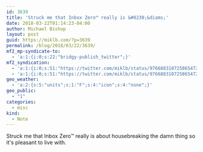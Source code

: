 ```yaml
---
id: 3639
title: 'Struck me that Inbox Zero™ really is &#8230;&diams;'
date: 2018-03-22T01:14:23-04:00
author: Michael Bishop
layout: post
guid: https://miklb.com/?p=3639
permalink: /blog/2018/03/22/3639/
mf2_mp-syndicate-to:
  - 'a:1:{i:0;s:22:"bridgy-publish_twitter";}'
mf2_syndication:
  - 'a:1:{i:0;s:51:"https://twitter.com/miklb/status/976688310725865472";}'
  - 'a:1:{i:0;s:51:"https://twitter.com/miklb/status/976688310725865472";}'
geo_weather:
  - 'a:2:{s:5:"units";s:1:"F";s:4:"icon";s:4:"none";}'
geo_public:
  - "1"
categories:
  - misc
kind:
  - Note
---
```

Struck me that Inbox Zero™ really is about housebreaking the damn thing so it's pleasant to live with.
